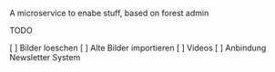 A microservice to enabe stuff, based on forest admin

TODO

[ ] Bilder loeschen
[ ] Alte Bilder importieren
[ ] Videos
[ ] Anbindung Newsletter System 